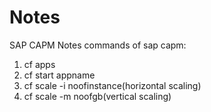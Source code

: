 # Notes
SAP CAPM Notes
commands of sap capm:
1. cf apps
2. cf start appname
3. cf scale -i noofinstance(horizontal scaling)
4. cf scale -m noofgb(vertical scaling)

   
